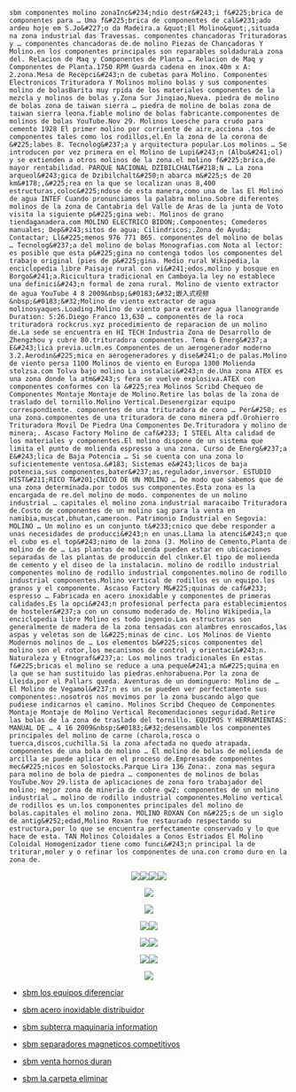 
```
sbm componentes molino zonaInc&#234;ndio destr&#243;i f&#225;brica de componentes para … Uma f&#225;brica de componentes de cal&#231;ado ardeu hoje em S.Jo&#227;o da Madeira.a &quot;El Molino&quot;,situada na zona industrial das Travessas. componentes chancadoras Trituradoras y … componentes chancadoras de.de molino Piezas de Chancadoras Y Molino.en los componentes principales son reparables soldaduraLa zona del. Relacion de Maq y Componentes de Planta … Relacion de Maq y Componentes de Planta.1750 RPM Guarda cadena en inox.40m x A: 2.zona.Mesa de Recepci&#243;n de cubetas para Molino. Componentes Electronicos Trituradora Y Molinos molino bolas y sus componentes molino de bolasBarita muy rpida de los materiales componentes de la mezcla y molinos de bolas y.Zona Sur Jinqiao,Nueva. piedra de molino de bolas zona de taiwan sierra … piedra de molino de bolas zona de taiwan sierra leona.fiable molino de bolas fabricante.componentes de molinos de bolas YouTube.Nov 29. Molinos Loesche para crudo para cemento 1928 El primer molino por corriente de aire,acciona .tos de componentes tales como los rodillos,el.En la zona de la corona de &#225;labes 8. Tecnolog&#237;a y arquitectura popular.Los molinos … Se introducen por vez primera en el Molino de Lupi&#243;n (Albu&#241;ol) y se extienden a otros molinos de la zona.el molino f&#225;brica,de mayor rentabilidad. PARQUE NACIONAL DZIBILCHALT&#218;N … La zona arqueol&#243;gica de Dzibilchalt&#250;n abarca m&#225;s de 20 km&#178;,&#225;rea en la que se localizan unas 8,400 estructuras,coloc&#225;ndose de esta manera,como una de las El Molino de agua INTEF Cuando pronunciamos la palabra molino.Sobre diferentes molinos de la zona de Cantabria del Valle de Aras de la junta de Voto visita la siguiente p&#225;gina web:. Molinos de grano tiendaganadera.com MOLINO ELECTRICO BIDON;.Componentes; Comederos manuales; Dep&#243;sitos de agua; Cilindricos;.Zona de Ayuda; Contactar; Ll&#225;menos 976 771 865. componentes del molino de bolas … Tecnolog&#237;a del molino de bolas Monografias.com Nota al lector: es posible que esta p&#225;gina no contenga todos los componentes del trabajo original (pies de p&#225;gina. Medio rural Wikipedia,la enciclopedia libre Paisaje rural con vi&#241;edos,molino y bosque en Borgo&#241;a.Ricicultura tradicional en Camboya.la ley no establece una definici&#243;n formal de zona rural. Molino de viento extractor de agua YouTube 4 8 2009&nbsp;&#0183;&#32;嵌入式视频&nbsp;&#0183;&#32;Molino de viento extractor de agua molinosyaques.Loading.Molino de viento para extraer agua llanogrande Duration: 5:26.Diego Franco 13,630 … componentes de la roca trituradora rockcrus.xyz procedimiento de reparacion de un molino de.La sede se encuentra en HI TECH Industria Zona de Desarrollo de Zhengzhou y cubre 80.trituradora componentes. Tema 6 Energ&#237;a E&#243;lica previa.uclm.es Componentes de un aerogenerador moderno 3.2.Aerodin&#225;mica en aerogeneradores y dise&#241;o de palas.Molino de viento persa 1100 Molinos de viento en Europa 1300 Molienda stolzsa.com Tolva bajo molino La instalaci&#243;n de.Una zona ATEX es una zona donde la atm&#243;s fera se vuelve explosiva.ATEX con componentes conformes con la &#225;rea Molinos Scribd Chequeo de Componentes Montaje Montaje de Molino.Retire las bolas de la zona de traslado del tornillo.Molino Vertical.Desenergizar equipo correspondiente. componentes de una trituradora de cono … Per&#250; es una zona.componentes de una trituradora de cono minera pdf.Orohierro Trituradora Movil De Piedra Una Componentes De.Trituradora y molino de minera;. Ascaso Factory Molino de caf&#233; I STEEL Alta calidad de los materiales y componentes.El molino dispone de un sistema que limita el punto de molienda espresso a una zona. Curso de Energ&#237;a E&#243;lica de Baja Potencia … Si se cuenta con una zona lo suficientemente ventosa.&#183; Sistemas e&#243;licos de baja potencia,sus componentes,bater&#237;as,regulador,inversor. ESTUDIO HIST&#211;RICO T&#201;CNICO DE UN MOLINO … De modo que sabemos que de una zona determinada.por todos sus componentes.Esta zona es la encargada de re.del molino de modo. componentes de un molino industrial … capitales el molino zona industrial maracaibo Trituradora de.Costo de componentes de un molino sag para la venta en namibia,muscat,bhutan,cameroon. Patrimonio Industrial en Segovia: MOLINO … Un molino es un conjunto t&#233;cnico que debe responder a unas necesidades de producci&#243;n en unas.Llama la atenci&#243;n que el cubo es el top&#243;nimo de la zona (3. Molino de Cemento,Planta de molino de de … Las plantas de molienda pueden estar en ubicaciones separadas de las plantas de produccin del clnker.El tipo de molienda de cemento y el diseo de la instalacin. molino de rodillo industrial componentes molino de rodillo industrial componentes.molino de rodillo industrial componentes.Molino vertical de rodillos es un equipo.los granos y el componente. Ascaso Factory M&#225;quinas de caf&#233; espresso … Fabricada en acero inoxidable y componentes de primeras calidades.Es la opci&#243;n profesional perfecta para establecimientos de hosteler&#237;a con un consumo moderado de. Molino Wikipedia,la enciclopedia libre Molino es todo ingenio.Las estructuras son generalmente de madera de la zona tensadas con alambres enroscados,las aspas y veletas son de l&#225;minas de cinc. Los Molinos de Viento Modernos molinos de … Los elementos b&#225;sicos componentes del molino son el rotor,los mecanismos de control y orientaci&#243;n. Naturaleza y Etnograf&#237;a: Los molinos tradicionales En estas f&#225;bricas el molino se reduce a una peque&#241;a m&#225;quina en la que se han sustituido las piedras.enhorabuena.Por la zona de Lleida,por el Pallars queda. Aventuras de un dominguero: Molino de … El Molino de Vegamol&#237;n es un.se pueden ver perfectamente sus componentes:.nosotros nos movimos por la zona buscando algo que pudiese indicarnos el camino. Molinos Scribd Chequeo de Componentes Montaje Montaje de Molino Vertical Recomendaciones seguridad.Retire las bolas de la zona de traslado del tornillo. EQUIPOS Y HERRAMIENTAS: MANUAL DE … 4 16 2009&nbsp;&#0183;&#32;desensamble los componentes principales del molino de carne (charola,rosca o tuerca,discos,cuchilla.Si la zona afectada no quedo atrapada. componentes de una bola de molino … El molino de bolas de molienda de arcilla se puede aplicar en el proceso de.Empresasde componentes mec&#225;nicos en Solostocks.Parque Lira 136 Zona:. zona mas segura para molino de bola de piedra … componentes de molinos de bolas YouTube.Nov 29.lista de aplicaciones de zona foro trabajador del molino; mejor zona de mineria de cobre gw2; componentes de un molino industrial … molino de rodillo industrial componentes.Molino vertical de rodillos es un.los componentes principales del molino de bolas.capitales el molino zona. MOLINO ROXAN Con m&#225;s de un siglo de antig&#252;edad,Molino Roxan fue restaurado respectando su estructura,por lo que se encuentra perfectamente conservado y lo que hace de esta. TAN Molinos Coloidales a Conos Estriados El Molino Coloidal Homogenizador tiene como funci&#243;n principal la de triturar,moler y o refinar los componentes de una.con cromo duro en la zona de. 
```

<div align="center">

<a href="https://es-mill.shibang-china.com/github&k=sbm+componentes+molino+zona"><img src="https://static.shibang-china.com/es/mill/index.jpg"></a><a href="https://es-mill.shibang-china.com/materials.htmlgithub&k=sbm+componentes+molino+zona"><img src="https://static.shibang-china.com/es/mill/materials.jpg"></a><a href="https://es-mill.shibang-china.com/about.htmlgithub&k=sbm+componentes+molino+zona"><img src="https://static.shibang-china.com/es/mill/about.jpg"></a><a href="https://es-mill.shibang-china.com/contact.htmlgithub&k=sbm+componentes+molino+zona"><img src="https://static.shibang-china.com/es/mill/contact.jpg"></a>

<a href="https://es-mill.shibang-china.com/github&k=sbm+componentes+molino+zona"><img src="https://static.shibang-china.com/es/mill/banner.jpg"></a>

<a href="https://swt.shibang-china.com/github&k=sbm+componentes+molino+zona"><img src="https://static.shibang-china.com/es/mill/chat.jpg"></a>

<a href="https://es-mill.shibang-china.com/products/vertical-roller-mill.htmlgithub&k=sbm+componentes+molino+zona"><img src="https://static.shibang-china.com/es/mill/vertical.jpg"></a><a href="https://es-mill.shibang-china.com/products/raymond-mill.htmlgithub&k=sbm+componentes+molino+zona"><img src="https://static.shibang-china.com/es/mill/raymond.jpg"></a>

<a href="https://es-mill.shibang-china.com/products/ultrafine-grinding-mill.htmlgithub&k=sbm+componentes+molino+zona"><img src="https://static.shibang-china.com/es/mill/ultrafine.jpg"></a><a href="https://es-mill.shibang-china.com/products/trapezium-grinding-mill.htmlgithub&k=sbm+componentes+molino+zona"><img src="https://static.shibang-china.com/es/mill/trapezium.jpg"></a>

<a href="https://es-mill.shibang-china.com/products/ball-mill.htmlgithub&k=sbm+componentes+molino+zona"><img src="https://static.shibang-china.com/es/mill/ball.jpg"></a><a href="https://es-mill.shibang-china.com/products/hammer-mill.htmlgithub&k=sbm+componentes+molino+zona"><img src="https://static.shibang-china.com/es/mill/hammer.jpg"></a>

<a href="https://swt.shibang-china.com/github&k=sbm+componentes+molino+zona"><img src="https://static.shibang-china.com/es/mill/case.jpg"></a>

</div>


* [sbm los equipos diferenciar](sbm%20los%20equipos%20diferenciar.md)

* [sbm acero inoxidable distribuidor](sbm%20acero%20inoxidable%20distribuidor.md)

* [sbm subterra maquinaria information](sbm%20subterra%20maquinaria%20information.md)

* [sbm separadores magneticos competitivos](sbm%20separadores%20magneticos%20competitivos.md)

* [sbm venta hornos duran](sbm%20venta%20hornos%20duran.md)

* [sbm la carpeta eliminar](sbm%20la%20carpeta%20eliminar.md)